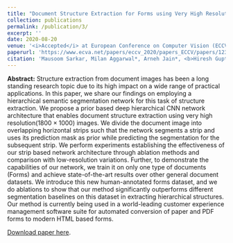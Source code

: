 ```yaml
---
title: "Document Structure Extraction for Forms using Very High Resolution Semantic Segmentation"
collection: publications
permalink: /publication/3/
excerpt: ''
date: 2020-08-20
venue: '<i>Accepted</i> at European Conference on Computer Vision (ECCV 2020)'
paperurl: 'https://www.ecva.net/papers/eccv_2020/papers_ECCV/papers/123730647.pdf'
citation: 'Mausoom Sarkar, Milan Aggarwal*, Arneh Jain*, <b>Hiresh Gupta*</b>, Balaji Krishnamurthy'
---
```

<b>Abstract:</b> 
Structure extraction from document images has been a long standing research topic due to its high impact on a wide range of practical applications. In this paper, we share our findings on employing a hierarchical semantic segmentation network for this task of structure extraction. We propose a prior based deep hierarchical CNN network architecture that enables document structure extraction using very high resolution($1800  \times 1000$) images. We divide the document image into overlapping horizontal strips such that the network segments a strip and uses its prediction mask as prior while predicting the segmentation for the subsequent strip. We perform experiments establishing the effectiveness of our strip based network architecture through ablation methods and comparison with low-resolution variations.
Further, to demonstrate the capabilities of our network, we train it on only one type of documents (Forms) and achieve state-of-the-art results over other general document datasets. We introduce this new human-annotated forms dataset, and we do ablations to show that our method significantly outperforms different segmentation baselines on this dataset in extracting hierarchical structures. Our method is currently being used in a world-leading customer experience management software suite for automated conversion of paper and PDF forms to modern HTML based forms.

[Download paper here](https://www.ecva.net/papers/eccv_2020/papers_ECCV/papers/123730647.pdf).
